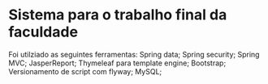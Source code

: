  # Sistema para o trabalho final da faculdade #
 
Foi utilziado as seguintes ferramentas:
 Spring data;
 Spring security;
 Spring MVC;
 JasperReport;
 Thymeleaf para template engine;
 Bootstrap;
 Versionamento de script com flyway;
 MySQL;
